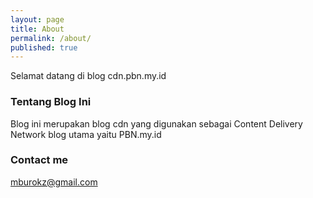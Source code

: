```yaml
---
layout: page
title: About
permalink: /about/
published: true
---
```

Selamat datang di blog cdn.pbn.my.id

### Tentang Blog Ini

Blog ini merupakan blog cdn yang digunakan sebagai Content Delivery Network blog utama yaitu PBN.my.id

### Contact me

[mburokz@gmail.com](mailto:mburokz@gmail.com)
